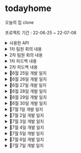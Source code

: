 # todayhome
오늘의 집 clone 

프로젝트 기간 : 22-06-25 ~ 22-07-08 

<details>
<summary> 사용한 API</summary>
- 유저이메일 회원가입API<br>
- 유저 비밀번호 변경 API<br>
- 로그인 API<br>
- store 스토어 메인화면 API - 뷰페이저 <br>
- 메인 화면의 이벤트 배너 리스트들 불러오기 API<br>
- 유저 마이페이지 API

</details>
<details>
<summary>1차 팀원 회의 내용 </summary>
팀원 : 데이지(서버), 마누(android), 에그(android), 루시(android)<br>
다음회의 : 6월 28일 예정

구현한 것은 ★ 표시

📌구현할 내용
<li>★스플래시 화면 구현</li> 
<li>★로그인[소셜, 이메일]</li> 
<li>회원가입[카카오, 이메일] </li> 
<li>홈화면 구현10% </li> 
<li>네비게이션 바 구현 80% </li> 
<li>상품 상세 페이지 </li> 
<li>카테고리 </li> 
<li>스토어 상세 </li> 
<li>리뷰 내역,상세 </li> 
<li>배너 리스트</li> 
<li>아이디비번 찾기</li>
<li>스크랩</li> 
<li>리뷰 작성</li> 
<li>비회원 주문 조회 [이메일, 주문번호] -> 우선 순위 아래로</li> 
<li>장바구니 -> 클라이언트 [휴대전화 인증 번호 발송(지정된 숫자만큼) / 주소]</li>
<li>쿠폰</li>

1주차는 1주차 계획 (27일 까지)
- Splash 로그인 화면 구현<br> ★
- 오늘의집 레이아웃 구성<br>
- 로그인api (카카오, 이메일 로그인) ☆ 이메일은 x 

</details>
<details>
<summary>2차 팀원 회의 내용 </summary>
팀원 : 데이지(서버), 마누(android), 에그(android), 루시(android)<br>
2022-06-29

- 비회원 주문 조회하기 뷰 만 그리기로 결정
- 회원가입 부분 맞춤설정 안 하기로 결정
- 로그아웃 기능 요청


</details>
<details>
<summary>1차 피드백 내용 </summary>

- 아이콘 누끼따서 오늘의 집과 똑같이 만들기
- 마진, 패딩 미흡
- 서버 파트분이랑 커뮤니케이션 미흡 -> 소설 로그인 논의 필요
- 삽질x -> 모르는 거 있으면 바로 질문하고 다른 일 처리하기
- 다음주 월요일까지 api 주요 기능 15개 추가해보기


</details>

<details>
<summary>2차 피드백 내용 </summary>

- 금요일 12시 되기 전까지  API 15이상 붙이기
- 마진, 패딩 맞추기
- 선택과 집중 필요
- 우선 순위에 맞게 결제하기.장바구니 구현하기
- 홈 화면 꽉차게 채우기
- 녹화할때 구현 안 된 부분 보여주기 x


</details>
<details>
<summary>📌6월 25일 개발 일지</summary>
📌6월 25일 개발 일지

1. 앱 아이콘 모두의 집으로 변경


   <img src = "https://user-images.githubusercontent.com/76811495/175778576-11935c77-d80c-4b09-b709-11fdbbe40e68.png" width="width 30px" height="height 30%">






2. 소셜 로그인 완료(카카오 API)


   <img src = "https://user-images.githubusercontent.com/76811495/175778773-b9cae0cf-a14b-4e80-8e31-1d5f88d4b812.png" width="width 30%" height="height 30%">


3. 로그인 페이지 UI 99% (약간 다듬어야 합니다.)


   <img src = "https://user-images.githubusercontent.com/76811495/175778842-6182194b-2c07-4b5a-a71e-b7ad9ee3c79d.png" width="width 30%" height="height 30%">

4. 이메일 로그인 + 이메일로 가입 80% (이메일 + 비밀번호 다 입력했을 때 로그인하기 버튼 이벤트 구현해야 합니다. )

   <img src = "https://user-images.githubusercontent.com/76811495/175778889-31c4b2e9-6553-4ee3-afd2-b9b5b4c8aaae.png" width="width 30%" height="height 30%">

   <img src = "https://user-images.githubusercontent.com/76811495/175779085-0bc8e6a7-6448-430f-ab84-a6f912a93bdb.png" width="width 30%" height="height 30%">


5. 비회원 주문조회하기 레이아웃 구현 90% (버튼만 넣으면 됩니다.)
   <img src = "https://user-images.githubusercontent.com/76811495/175778978-a6498731-e83d-434b-95a8-45f6b5ba9d98.png" width="width 30%" height="height 30%">

6. 바텀네비게이션 20% ( Fragment 5개 추가를 하였고 4개는 (홈, 스토어, 홈서비스,마이페이지), 1개는 + 버튼인데 클릭하면 아래에서 위로 올라오는 데 구현해보지 않아서 내일 구현해야 할 거 같습니다. )


   <img src = "https://user-images.githubusercontent.com/76811495/175778954-81ae4344-5464-4e6f-8841-f540bd8260e0.png" width="width 30%" height="height 30%">
7. splash 화면 구현(크기 조절 필요)


   <img src = "https://user-images.githubusercontent.com/76811495/175778935-ad2ee378-9bf0-4858-b68a-70f902af2a3d.png" width="width 30%" height="height 30%">

</details>
<details>
<summary>📌6월 26일 개발 일지</summary>

### 1. 파이어베이스 Authentication 이용해 페이스북 로그인 구현<br>
구현하는 데 시간이 조금 걸렸지만 무사히 구현을 하였습니다. <br>
하지만 로그인 버튼이 com.facebook.login.widget.LoginButton 요렇게 쓰면 사진이 안 넣어져서 이 부분에서 시간이 많이 소요하였습니다.<br>
<br>
구글링 + Stack Overflow 검색 후 한 블로그에서 `FrameLayout` 으로 묶고 그 안에서 `com.facebook.login.widget.LoginButton` 는 `visibility="gone"` 으로 보이지 않게 해준 후 `ImageButton` 에 `onClick`  속성을 달아서 `com.facebook.login.widget.LoginButton`
가 수행하도록 한 결과 무사히 성공하였습니다.<br>
<br>
<br>



<img src = "https://user-images.githubusercontent.com/76811495/175814847-0765c879-1c74-4c88-aca7-b56809d1ccd2.png" width="width 30px" height="height 30%">
<br>
<br>


### 2. HomeFragment + StoreFragment 에 TabLayout 를 넣어줬습니다.<br>
이 부분에서는 큰 issue 가 없었습니다.<br>

<img src = "https://user-images.githubusercontent.com/76811495/175815566-5b50d47e-4ad8-40cf-8273-8e20aad3d4ae.png" width="width 30px" height="height 30%">
<br>
<br>


### 3. StoreFragment 에서 스토어홈 탭에서 ViewPage2를 넣어줬습니다.<br>
ViewPage2가 TabLayout 쪽 ViewPager2와 스크롤 방향이 같아서 베너가 움직이질 않았습니다.
그래서 자식 뷰가 우선적으로 스크롤을 인식할 수 있도록 `NestedScrollableHost ` 사용해 issue를 
해결하였습니다.
<br>
<img src = "https://user-images.githubusercontent.com/76811495/175815821-7a3ab0ad-e900-4cf8-a166-2a350ea7e428.png" width="width 30px" height="height 30%">
<br>
<br>

### 해결 못 한 issue<br><br>
아래 스크린샷을 보면 바텀네비게이션 마지막에 플러스 버튼이 크기가 작은걸 고치고 싶었는데 결국 오늘 못 고쳤습니다.
단서만 찾았을 뿐 어떻게 저걸 해결해야 할지 더 해봐야 할 거 같습니다.

플로팅 버튼을 저 위에다 놓고 사용하려고 시도를 해봤지만 플로팅 버튼안에 크기를 키우면 이미지가 밖으로 나가는 현상이
발생해 실패를 하였습니다.



<img src = "https://user-images.githubusercontent.com/76811495/175815821-7a3ab0ad-e900-4cf8-a166-2a350ea7e428.png" width="width 30px" height="height 30%">



</details>


<details>
<summary>📌6월 27일 개발 일지</summary>

### 1. 어제 실패한 bottomNavigation UI 개선 및 ViewPage2 indicator 추가
<br>
<br>
bottomNavigation 부분은 제가 너무 어렵게 생각해서 오래 걸린 듯 합니다.<br>
XML 부분에서 bottomNavigation 부분에서 자식뷰에 버튼을 넣어서 배치를 해줘서 BottomSheetDialog가 나오도록 구현을 하였습니다.
<br>
<br>
ViewPage2 indicator는 라이브러리를 이용해 넣어줬습니다.


<br>
<img src = "https://user-images.githubusercontent.com/76811495/175862656-78aa511d-247d-44a5-9bb6-27e0893c76e3.png" width="width 30px" height="height 30%">




</details>

<details>
<summary>📌6월 28일 개발 일지 </summary>
오늘은 서버분이 만들어 놓은 API를 엮어 볼려고 했는데 실패를 했습니다.
어제 조이님이 삽질하지 말라고 했는데 데이터가 불러와 져서 조금만 하면 될 거 같았는데 결국 삽질해서 오늘 시간 분배를 실패했습니다.
제가 Retrofit 다루는 기술이 많이 미흡한 거 같습니다.
Retrofit 할때 @GET만 해보고 넘어간 게 이렇게 스노우볼이 굴러온 거 같습니다. 오늘은 결과적으로 1개의 API(/app/store 스토어 메인화면)만 연동하는데 성공 하였습니다.
<br>
<br>
<br>
<img src = "https://user-images.githubusercontent.com/76811495/176194129-b2b6d384-4c97-4776-bd75-963855ae488f.PNG" width="width 30px" height="height 30%">

★22-06-29 로그인,회원가입 구현
하루종일 로그인, 회원가입을 붙잡고 있었는데 아무리 해도 구현이 안되서 의기소침해 있었는데<br>
Log를 하나씩 찍던 중 뭔가 이상한점이 발견했습니다.
<br>
<br>
<img src = "https://user-images.githubusercontent.com/76811495/176215260-2c6f2680-6e92-4381-b77f-aacf2e56ab6a.PNG" width="width 30px" height="height 30%">
<br>
<br>
바로 회원가입 하는 부분에서 패스워드가 로그에 찍혀야 하는데 닉네임이 로그에 찍혀있었습니다.
<br> 그래서 바로 data class에서 name과 password 위치를 바꿔주었더니 정상적으로 되었습니다.
retrofit에 대한 공부와 API명세서를 제대로 안보고 무지성으로 코딩한 제 잘못입니다.



</details>

<details>
<summary>📌6월 29일 개발 일지 </summary>
오늘은 기능적인 부분보다는 누끼를 따고 오늘의 집과 똑같이 만들려고 뷰를 그리는데 집중하였습니다.
1차 피드백 내용중에 마진,패딩 부분이 많이 미흡하다는 지적이 있었는데 정말 비교해보니 정말 별로인거 같아
차라리 UI를 다 그리고 API를 다 붙여야겠다 생각하고 있습니다.<br>



</details>

<details>
<summary>📌6월 30일 개발 일지 </summary>
오늘은 스트리홈에 오늘의 딜, 최근 본 상품, 내가 본 상품의 연관 상품, ~님을 위한 상품 부분을 서버분이 만들어 주신<br>
데이터로 viewPage2를 만들었습니다.

<br>
상품을 클릭을 하고 상세페이지까지 가는거 까지 구현을 하였고 내일 상세페이지를 구현을 하겠습니다.
<br>
<br>
<br>
<img src = "https://user-images.githubusercontent.com/76811495/176689209-75c57dca-957b-4997-a90a-bc0155e8a685.PNG" width="width 30px" height="height 30%">
<br>
<br>
<br>
<img src = "https://user-images.githubusercontent.com/76811495/176689509-6329e5d1-2ba1-42fd-a108-c69c2fa81d00.PNG" width="width 30px" height="height 30%">


</details>

<details>
<summary>📌7월 1일 개발 일지 </summary>
오늘은 비밀번호를 바꾸는 API를 할려고 했는데 PATCH를 사용해 본적이 없어서 오늘 하루 뷰를 그리고 비밀번호를 바꾸는 API 사용법을
익히는데 시간을 보냈습니다. 
오늘 성공을 하지 못해서 내일 성공하도록 하겠습니다.

</details>

<details>
<summary> 📌7월 2일 개발 일지</summary>
- 비밀번호 변경하기 구현완료<br>
- 홈 화면 베너 구현<br>

<br><br>
오늘은 어제 실패한 비밀번호를 구현하는 데 성공을 하였습니다 그리고 홈 화면에서 베너에 API를 연결하였습니다. <br>
그리고 베너를 자동으로 넘어가도록 구현하였습니다.
<br>
<br>
오늘은 마이페이지까지 구현하는 걸 목표로 하고 있으며  월요일까지 12개를 채우는 걸 목표로 하고있습니다.


<br>
<br>

<img src = "https://user-images.githubusercontent.com/76811495/177042489-99b75933-d85f-4249-b5c1-f09dca83371a.PNG" width="width 30px" height="height 30%">


<br>
<br>

<img src = "https://user-images.githubusercontent.com/76811495/177002595-d4032200-032b-4b27-823c-278032822897.png" width="width 30px" height="height 30%">





</details>

<details>
<summary> 📌7월 3일 개발 일지</summary>
- 마이페이지 프로필, 나의쇼핑 레이아웃 만들기 완료 <br>
- 마이페이지 프로필에서 유저 마이 페이지 API 연결 <br>

<br><br>
오늘은 마이페이지를 만들었습니다.<br>
프로필탭과 나의 쇼핑탭을 만들었고 프로필탭은 레이아웃을 끝 맞치고 유저마이페이지 API와 연결을 끝냈습니다.<br>
그리고나서 나의 쇼핑탭에서 레이아웃을 다 만들었고 나의 쇼핑 페이지 API와 연결할 계획입니다.

<img src = "https://user-images.githubusercontent.com/76811495/177042489-99b75933-d85f-4249-b5c1-f09dca83371a.PNG" width="width 30px" height="height 30%">


<br>
<br>

<img src = "https://user-images.githubusercontent.com/76811495/177042616-7e56157a-86f2-4786-b6dc-1a0ef72c9061.PNG" width="width 30px" height="height 30%">





</details>

<details>
<summary> 📌7월 4일 개발 일지</summary>
-홈 화면 꽉채우기

<br><br>
오늘은 상품 상세 페이지를 만들다가 도저히 안되서 질문을 하였고 답변으로 받은 키워드로 상세페이지를 만들고 있었습니다.<br>
그리고 홈 화면이 비어보인다는 말에 홈 화면을 꽉 채웠고 상세 페이지를 만들고 제가 붙을 API 우선순위를 정하였습니다.


</details>

<details>
<summary> 📌7월 5일 개발 일지</summary>
-아이템 상세페이지에서 헤더가 찰싹 달라 붙는 스크롤 뷰 사용해 Tablayout부분을 지나면 상단에 고정하기
-리뷰 UI 제작중 40%완성
-상품상세페이지 API 연결

<br><br>
오늘은 아이템 상세페이지를 만들고 아이템 상세페이지안에 Tablayout에서 리뷰탭을 만들었습니다.<br>
그리고 상품상세페이지 API 연결해 데이터가 들어오는 것을 확인하였습니다.





</details>



<details>
<summary> 📌7월 6일 개발 일지</summary>



- 장바구니 해당 상품 추가 API 연결
- 상품 스크랩 API 연결

오늘은 API 연결 2개를 하였다. 목표가 15개를 연결하는 건데 지금 9개에서 내일 6개를 연결해 15개를 채우도록 하겠습니다.
<br>
연결 예정 API
- 유저 장바구니 조회 API
- 유저 스크랩 목록 조회 API
- 장바구니에서 결제하기를 눌렀을 떄 결제화면 조회 API
- 장바구니상품 조회
- 카카오 회원가입/로그인API
- 카카오 로그인 로그아웃API


<br><br>
오늘은 아이템 상세페이지를 만들고 아이템 상세페이지안에 Tablayout에서 리뷰탭을 만들었습니다.<br>
그리고 상품상세페이지 API 연결해 데이터가 들어오는 것을 확인하였습니다.





</details>

<details>
<summary> 📌7월 7일 개발 일지</summary>



- 장바구니 상품 주문 API 연결
- 장바구니에 해당 상품 추가 API 연결

오늘은 원래 API를 많이 추가할려고 했는데 2개밖에 못했습니다.<br>
상품 주문 API를 연결하는데 오래걸렸습니다. 정확히 레이아웃짜는게 제가 느린거 같습니다.
더 많이 연습이 필요할 거 같습니다. 오늘 일찍 일어나 코딩을 했는데 생각보다 많이 구현을 못해<br>
마음이 무겁습니다.<br>


본래 클론 코딩은 레이아웃을 똑같이 만들어야 하는 시험인데 전 이게 어려운거 같습니다.<br>
2 주동안 클론 코딩을 진행하면서 제 문제점을 명확히 알았습니다.레이아웃짜는 속도가 너무 느리고 마진과 패딩 글자 크기 색깔 누끼따기 맞추는 걸 잘 못하는거 같습니다.<br>
하지만 2주동안 서버쪽 개발자분이랑 협업을 하면서 전보다 실력이 많이 늘었습니다. <br>
먼가 2주 짧지 않은 시간이었지만 잠자는 시간뺴고 코딩만 하면서 결과는 만족스럽지 않았지만 의미있는 시간이었습니다.



</details>
